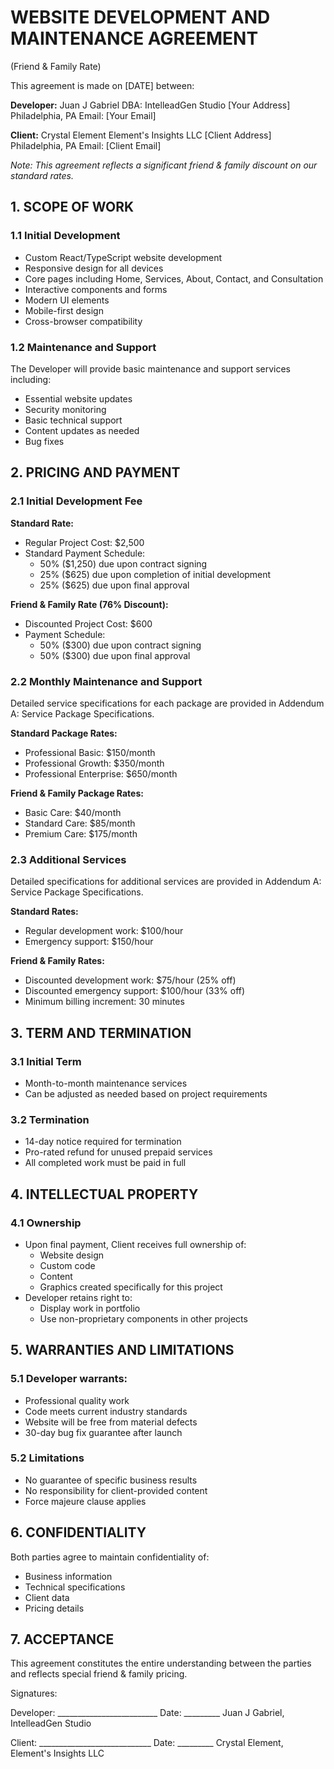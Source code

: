 # WEBSITE DEVELOPMENT AND MAINTENANCE AGREEMENT
(Friend & Family Rate)

This agreement is made on [DATE] between:

**Developer:**
Juan J Gabriel
DBA: IntelleadGen Studio
[Your Address]
Philadelphia, PA
Email: [Your Email]

**Client:**
Crystal Element
Element's Insights LLC
[Client Address]
Philadelphia, PA
Email: [Client Email]

*Note: This agreement reflects a significant friend & family discount on our standard rates.*

## 1. SCOPE OF WORK

### 1.1 Initial Development
- Custom React/TypeScript website development
- Responsive design for all devices
- Core pages including Home, Services, About, Contact, and Consultation
- Interactive components and forms
- Modern UI elements
- Mobile-first design
- Cross-browser compatibility

### 1.2 Maintenance and Support
The Developer will provide basic maintenance and support services including:
- Essential website updates
- Security monitoring
- Basic technical support
- Content updates as needed
- Bug fixes

## 2. PRICING AND PAYMENT

### 2.1 Initial Development Fee
**Standard Rate:**
- Regular Project Cost: $2,500
- Standard Payment Schedule:
  - 50% ($1,250) due upon contract signing
  - 25% ($625) due upon completion of initial development
  - 25% ($625) due upon final approval

**Friend & Family Rate (76% Discount):**
- Discounted Project Cost: $600
- Payment Schedule:
  - 50% ($300) due upon contract signing
  - 50% ($300) due upon final approval

### 2.2 Monthly Maintenance and Support
Detailed service specifications for each package are provided in Addendum A: Service Package Specifications.

**Standard Package Rates:**
- Professional Basic: $150/month
- Professional Growth: $350/month
- Professional Enterprise: $650/month

**Friend & Family Package Rates:**
- Basic Care: $40/month
- Standard Care: $85/month
- Premium Care: $175/month

### 2.3 Additional Services
Detailed specifications for additional services are provided in Addendum A: Service Package Specifications.

**Standard Rates:**
- Regular development work: $100/hour
- Emergency support: $150/hour

**Friend & Family Rates:**
- Discounted development work: $75/hour (25% off)
- Discounted emergency support: $100/hour (33% off)
- Minimum billing increment: 30 minutes

## 3. TERM AND TERMINATION

### 3.1 Initial Term
- Month-to-month maintenance services
- Can be adjusted as needed based on project requirements

### 3.2 Termination
- 14-day notice required for termination
- Pro-rated refund for unused prepaid services
- All completed work must be paid in full

## 4. INTELLECTUAL PROPERTY

### 4.1 Ownership
- Upon final payment, Client receives full ownership of:
  - Website design
  - Custom code
  - Content
  - Graphics created specifically for this project
- Developer retains right to:
  - Display work in portfolio
  - Use non-proprietary components in other projects

## 5. WARRANTIES AND LIMITATIONS

### 5.1 Developer warrants:
- Professional quality work
- Code meets current industry standards
- Website will be free from material defects
- 30-day bug fix guarantee after launch

### 5.2 Limitations
- No guarantee of specific business results
- No responsibility for client-provided content
- Force majeure clause applies

## 6. CONFIDENTIALITY

Both parties agree to maintain confidentiality of:
- Business information
- Technical specifications
- Client data
- Pricing details

## 7. ACCEPTANCE

This agreement constitutes the entire understanding between the parties and reflects special friend & family pricing.

Signatures:

Developer: _________________________ Date: _________
Juan J Gabriel, IntelleadGen Studio

Client: ____________________________ Date: _________
Crystal Element, Element's Insights LLC
